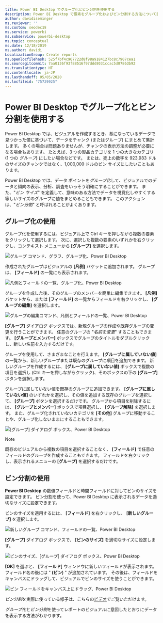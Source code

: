 ```yaml
---
title: Power BI Desktop でグループ化とビン分割を使用する
description: Power BI Desktop で要素をグループ化およびビン分割する方法について説明します。
author: davidiseminger
ms.reviewer: ''
ms.custom: seodec18
ms.service: powerbi
ms.subservice: powerbi-desktop
ms.topic: conceptual
ms.date: 12/18/2019
ms.author: davidi
LocalizationGroup: Create reports
ms.openlocfilehash: 525f7bf4c967722d8f98a9184127bc8c7907cea1
ms.sourcegitcommit: 7aa0136f93f88516f97ddd8031ccac5d07863b92
ms.translationtype: HT
ms.contentlocale: ja-JP
ms.lasthandoff: 05/05/2020
ms.locfileid: "75729925"
---
```

# <a name="use-grouping-and-binning-in-power-bi-desktop"></a>Power BI Desktop でグループ化とビン分割を使用する
Power BI Desktop では、ビジュアルを作成するとき、基になっているデータで見つかった値に基づいて、データをチャンク (またはグループ) にまとめて集計します。 多くの場合は問題ありませんが、チャンクの表示方法の調整が必要になる場合もあります。 たとえば、3 つの製品カテゴリを 1 つの大きなカテゴリ (1 つの *グループ*) にしたい場合などです。 または、売上の数字を 923,983 ドルのサイズのチャンクではなく、1,000,000 ドルのビン サイズにしたいこともあります。

Power BI Desktop では、データ ポイントを*グループ化*して、ビジュアルでのデータと傾向の表示、分析、調査をいっそう明確にすることができます。 また、"*ビン サイズ*" を定義して、意味のある方法でデータを視覚化しやすくする等しいサイズのグループに値をまとめることもできます。 このアクションは、"*ビン分割*" と呼ばれることがよくあります。

## <a name="using-grouping"></a>グループ化の使用
グループ化を使用するには、ビジュアル上で Ctrl キーを押しながら複数の要素をクリックして選択します。 次に、選択した複数の要素のいずれかを右クリックし、コンテキスト メニューから **[グループ]** を選択します。

![グループ コマンド、グラフ、グループ化、Power BI Desktop](media/desktop-grouping-and-binning/grouping-binning_1.png)

作成されたグループはビジュアルの **[凡例]** バケットに追加されます。 グループは、 **[フィールド]** の一覧にも表示されます。

![凡例とフィールドの一覧、グループ化、Power BI Desktop](media/desktop-grouping-and-binning/grouping-binning_2.png)

グループを作成した後、そのグループのメンバーを簡単に編集できます。 **[凡例]** バケットから、または **[フィールド]** の一覧からフィールドを右クリックし、 **[グループの編集]** を選択します。

![グループの編集コマンド、凡例とフィールドの一覧、Power BI Desktop](media/desktop-grouping-and-binning/grouping-binning_3.png)

**[グループ]** ダイアログ ボックスでは、新規グループの作成や既存グループの変更を行うことができます。 任意のグループの "*名前を変更*" することもできます。 **[グループとメンバー]** ボックスでグループのタイトルをダブルクリックし、新しい名前を入力するだけです。

グループを使用して、さまざまなことを行えます。 **[グループに属していない値]** の一覧から、新しいグループまたは既存のグループに項目を追加できます。 新しいグループを作成するには、 **[グループに属していない値]** ボックスで複数の項目を選択し (Ctrl キーを押しながらクリック)、そのボックスの下の **[グループ]** ボタンを選択します。

グループに属していない値を既存のグループに追加できます。 **[グループに属していない値]** のいずれかを選択し、その値を追加する既存のグループを選択して、 **[グループ]** ボタンを選択するだけです。 グループから項目を削除するには、 **[グループとメンバー]** ボックスで項目選択し、 **[グループ解除]** を選択します。 また、グループ化されていないカテゴリを **[その他]** グループに移動することや、グループ化しないままにすることもできます。

![[グループ] ダイアログ ボックス、Power BI Desktop](media/desktop-grouping-and-binning/grouping-binning_4.png)

> [!NOTE]
> 既存のビジュアルから複数の項目を選択することなく、 **[フィールド]** で任意のフィールドのグループを作成することもできます。 フィールドを右クリックし、表示されるメニューの **[グループ]** を選択するだけです。

## <a name="using-binning"></a>ビン分割の使用
**Power BI Desktop** の数値フィールドと時間フィールドに対してビンのサイズを設定できます。 ビン分割を使って、Power BI Desktop に表示されるデータを適切なサイズに設定できます。

ビンのサイズを適用するには、 **[フィールド]** を右クリックし、 **[新しいグループ]** を選択します。

![新しいグループ コマンド、フィールドの一覧、Power BI Desktop](media/desktop-grouping-and-binning/grouping-binning_5.png)

**[グループ]** ダイアログ ボックスで、 **[ビンのサイズ]** を適切なサイズに設定します。

![ビンのサイズ、[グループ] ダイアログ ボックス、Power BI Desktop](media/desktop-grouping-and-binning/grouping-binning_6.png)

**[OK]** を選ぶと、 **[フィールド]** ウィンドウに新しいフィールドが表示されます。フィールド名の後には " **(ビン)** " が追加されています。 その後は、フィールドをキャンバスにドラッグして、ビジュアルでビンのサイズを使うことができます。

![ビン フィールドをキャンバス上にドラッグ、Power BI Desktop](media/desktop-grouping-and-binning/grouping-binning_7.png)

*ビン分割*を実際に使っている様子は、こちらの[ビデオ](https://www.youtube.com/watch?v=BRvdZSfO0DY)でご覧いただけます。

*グループ化*と*ビン分割*を使ってレポートのビジュアルに意図したとおりにデータを表示する方法がわかります。
